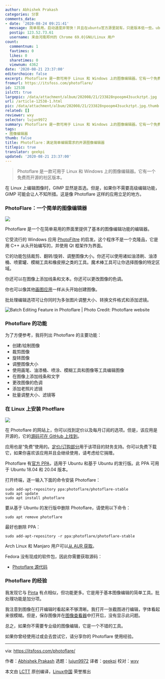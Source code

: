 ```yaml
---
author: Abhishek Prakash
categories: 分享
comments_data:
- date: '2020-08-24 09:21:41'
  message: 简单易用，启动速度非常快！并且在ubuntu官方源里就有，只是版本低一些。ubuntu20.04里是1.6.2，ppa里是1.6.5
  postip: 123.52.73.61
  username: 来自河南郑州的 Chrome 69.0|GNU/Linux 用户
count:
  commentnum: 1
  favtimes: 0
  likes: 0
  sharetimes: 0
  viewnum: 4362
date: '2020-08-21 23:37:00'
editorchoice: false
excerpt: Photoflare 是一款可用于 Linux 和 Windows 上的图像编辑器。它有一个免费而开源的社区版本。
fromurl: https://itsfoss.com/photoflare/
id: 12538
islctt: true
largepic: /data/attachment/album/202008/21/233828npoopm43suckztpt.jpg
url: /article-12538-1.html
pic: /data/attachment/album/202008/21/233828npoopm43suckztpt.jpg.thumb.jpg
related: []
reviewer: wxy
selector: lujun9972
summary: Photoflare 是一款可用于 Linux 和 Windows 上的图像编辑器。它有一个免费而开源的社区版本。
tags:
- 图像编辑器
thumb: false
title: Photoflare：满足简单编辑需求的开源图像编辑器
titlepic: true
translator: geekpi
updated: '2020-08-21 23:37:00'
---
```



> 
> Photoflare 是一款可用于 Linux 和 Windows 上的图像编辑器。它有一个免费而开源的社区版本。
> 
> 
> 


在 Linux 上编辑图像时，GIMP 显然是首选。但是，如果你不需要高级编辑功能，GIMP 可能会让人不知所措。这是像 Photoflare 这样的应用立足的地方。


### PhotoFlare：一个简单的图像编辑器


![](/data/attachment/album/202008/21/233828npoopm43suckztpt.jpg)


Photoflare 是一个在简单易用的界面里提供了基本的图像编辑功能的编辑器。


它受流行的 Windows 应用 [PhotoFiltre](http://photofiltre.free.fr/frames_en.htm) 的启发。这个程序不是一个克隆品，它是用 C++ 从头开始编写的，并使用 Qt 框架作为界面。


它的功能包括裁剪、翻转/旋转、调整图像大小。你还可以使用诸如油漆刷、油漆桶、喷雾罐、模糊工具和橡皮擦之类的工具。魔术棒工具可让你选择图像的特定区域。


你还可以在图像上添加线条和文本。你还可以更改图像的色调。


你也可以像其他[画图应用](https://itsfoss.com/open-source-paint-apps/)一样从头开始创建图像。


批处理编辑选项可让你同时为多张图片调整大小、转换文件格式和添加滤镜。


![Batch Editing Feature in Photoflare | Photo Credit: Photoflare website](/data/attachment/album/202008/21/233806a8u8urp9ujj6y9zp.png)


### Photoflare 的功能


为了方便参考，我将列出 Photoflare 的主要功能：


* 创建/绘制图像
* 裁剪图像
* 旋转图像
* 调整图像大小
* 使用画笔、油漆桶、喷涂、模糊工具和图像等工具编辑图像
* 在图像上添加线条和文字
* 更改图像的色调
* 添加老照片滤镜
* 批量调整大小、滤镜等


### 在 Linux 上安装 Photflare


![](/data/attachment/album/202008/21/233811cjuu7pdbye2uoqaq.png)


在 Photoflare 的网站上，你可以找到定价以及每月订阅的选项。但是，该应用是开源的，它的[源码可在 GitHub 上找到](https://github.com/PhotoFlare/photoflare)。


应用也是“免费”使用的。[定价/订购部分](https://photoflare.io/pricing/)用于该项目的财务支持。你可以免费下载它，如果你喜欢该应用并且会继续使用，请考虑给它捐赠。


Photoflare 有[官方 PPA](https://launchpad.net/~photoflare/+archive/ubuntu/photoflare-stable)，适用于 Ubuntu 和基于 Ubuntu 的发行版。此 PPA 可用于 Ubuntu 18.04 和 20.04 版本。


打开终端，逐一输入下面的命令安装 Photoflare：



```
sudo add-apt-repository ppa:photoflare/photoflare-stable
sudo apt update
sudo apt install photoflare

```

要从基于 Ubuntu 的发行版中删除 Photoflare，请使用以下命令：



```
sudo apt remove photoflare

```

最好也删除 PPA：



```
sudo add-apt-repository -r ppa:photoflare/photoflare-stable

```

Arch Linux 和 Manjaro 用户可以[从 AUR 获取](https://aur.archlinux.org/packages/photoflare-git/)。


Fedora 没有现成的软件包，因此你需要获取源码：


* [Photoflare 源代码](https://github.com/PhotoFlare/photoflare)


### Photoflare 的经验


我发现它与 [Pinta](https://itsfoss.com/pinta-new-release/) 有点相似，但功能更多。它是用于基本图像编辑的简单工具。批处理功能是加分项。


我注意到图像在打开编辑时看起来不够清晰。我打开一张截图进行编辑，字体看起来很模糊。但是，保存图像并在[图像查看器](https://itsfoss.com/image-viewers-linux/)中打开后，没有显示此问题。


总之，如果你不需要专业级的图像编辑，它是一个不错的工具。


如果你曾经使用过或会去尝试它，请分享你的 Photoflare 使用经验。




---


via: <https://itsfoss.com/photoflare/>


作者：[Abhishek Prakash](https://itsfoss.com/author/abhishek/) 选题：[lujun9972](https://github.com/lujun9972) 译者：[geekpi](https://github.com/geekpi) 校对：[wxy](https://github.com/wxy)


本文由 [LCTT](https://github.com/LCTT/TranslateProject) 原创编译，[Linux中国](https://linux.cn/) 荣誉推出